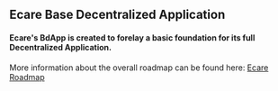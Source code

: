 ## Ecare Base Decentralized Application

#### Ecare's BdApp is created to forelay a basic foundation for its full Decentralized Application. 

More information about the overall roadmap can be found here: [Ecare Roadmap](https://github.com/Ecare-Exchange/infrastructure/tree/main/MVP#readme)
